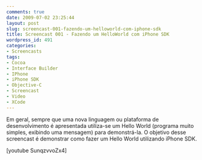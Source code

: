 ```yaml
---
comments: true
date: 2009-07-02 23:25:44
layout: post
slug: screencast-001-fazendo-um-helloworld-com-iphone-sdk
title: Screencast 001 - Fazendo um HelloWorld com iPhone SDK
wordpress_id: 491
categories:
- Screencasts
tags:
- Cocoa
- Interface Builder
- IPhone
- iPhone SDK
- Objective-C
- Screencast
- Video
- XCode
---
```


Em geral, sempre que uma nova linguagem ou plataforma de desenvolvimento é apresentada utiliza-se um Hello World (programa muito simples, exibindo uma mensagem) para demonstrá-la. O objetivo desse screencast é demonstrar como fazer um Hello World utilizando iPhone SDK.


[youtube SunqzvvoZx4]
